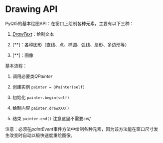 # Drawing API

PyQt5的基本绘图API：在窗口上绘制各种元素，主要有以下三种：

1. [*DrawText*](../00-DrawTextDemo.py)：绘制文本

2. [**]：各种图形（直线、点、椭圆、弧线、扇形、多边形等）

3. [**]：图像

基本流程：

1. 调用必要类*QPainter*

2. 创建实例 `painter = QPainter(self)`

3. 初始化 `painter.begin(self)`

4. 绘制内容 `painter.drawXXX()`

5. 结束 `painter.end()` 注意这里不需要*self*

注意：必须在*paintEvent*事件方法中绘制各种元素，因为该方法能在窗口尺寸发生改变时自动以极快速度重绘图像。
